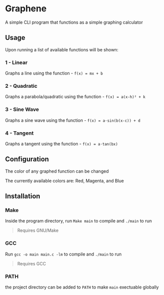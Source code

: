 # Graphene

A simple CLI program that functions as a simple graphing calculator

## Usage

Upon running a list of available functions will be shown:

### 1 - Linear
Graphs a line using the function - ```f(x) = mx + b```

###  2 - Quadratic
Graphs a parabola/quadratic using the function - ```f(x) = a(x-h)² + k```

###  3 - Sine Wave
Graphs a sine wave using the function - ```f(x) = a⋅sin(b(x-c)) + d```

###  4 - Tangent
Graphs a tangent using the function - ```f(x) = a⋅tan(bx)```

## Configuration

The color of any graphed function can be changed

The currently available colors are: Red, Magenta, and Blue

## Installation

### Make
Inside the program directory, run ```Make main``` to compile and ```./main``` to run
>Requires GNU/Make
### GCC
Run ```gcc -o main main.c -lm``` to compile and ```./main``` to run
>Requires GCC
### PATH
the project directory can be added to ```PATH``` to make ```main``` exectuable globally
